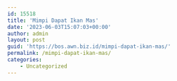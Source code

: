 ```yaml
---
id: 15518
title: 'Mimpi Dapat Ikan Mas'
date: '2023-06-03T15:07:03+00:00'
author: admin
layout: post
guid: 'https://bos.awn.biz.id/mimpi-dapat-ikan-mas/'
permalink: /mimpi-dapat-ikan-mas/
categories:
    - Uncategorized
---
```


